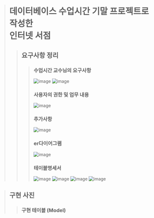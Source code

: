 ># 데이터베이스 수업시간 기말 프로젝트로 작성한 <br> 인터넷 서점
>>## 요구사항 정리
>>>### 수업시간 교수님의 요구사항
>>>![image](https://user-images.githubusercontent.com/66798060/121952659-83355b80-cd97-11eb-99bc-2432370759aa.png)
>>>![image](https://user-images.githubusercontent.com/66798060/121952754-9f38fd00-cd97-11eb-800b-0752f1eb5303.png)
>>>### 사용자의 권한 및 업무 내용
>>>![image](https://user-images.githubusercontent.com/66798060/121952829-b841ae00-cd97-11eb-82e6-58fdafa119f8.png)
>>>### 추가사항
>>>![image](https://user-images.githubusercontent.com/66798060/121952885-c98aba80-cd97-11eb-8c86-51172911bcee.png)
>>>### er다이어그램
>>>![image](https://user-images.githubusercontent.com/66798060/121952928-da3b3080-cd97-11eb-8e7d-174dcf8f6b86.png)
>>>### 테이블명세서
>>>![image](https://user-images.githubusercontent.com/66798060/121953203-3b630400-cd98-11eb-99e7-abd31c93ddf2.png)
>>>![image](https://user-images.githubusercontent.com/66798060/121953231-4453d580-cd98-11eb-9005-063e2655bc77.png)
>>>![image](https://user-images.githubusercontent.com/66798060/121953283-52a1f180-cd98-11eb-9e37-26edbd794e4c.png)
>>>![image](https://user-images.githubusercontent.com/66798060/121953314-5cc3f000-cd98-11eb-98dc-6cc0f4263b98.png)

>## 구현 사진
>>### 구현 테이블 (Model)

